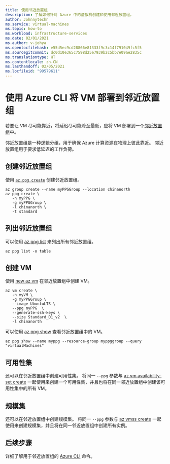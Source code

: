 ```yaml
---
title: 使用邻近放置组
description: 了解如何针对 Azure 中的虚拟机创建和使用邻近放置组。
author: Johnnytechn
ms.service: virtual-machines
ms.topic: how-to
ms.workload: infrastructure-services
ms.date: 02/01/2021
ms.author: v-johya
ms.openlocfilehash: e55d5ec9cd28866e81333f9c3c14f791049fc5f5
ms.sourcegitcommit: dc0d10e365c7598d25e7939b2c5bb7e09ae2835c
ms.translationtype: HT
ms.contentlocale: zh-CN
ms.lasthandoff: 02/05/2021
ms.locfileid: "99579611"
---
```

<!--Verified successfully-->
# <a name="deploy-vms-to-proximity-placement-groups-using-azure-cli"></a>使用 Azure CLI 将 VM 部署到邻近放置组

若要让 VM 尽可能靠近，将延迟尽可能降至最低，应将 VM 部署到一个[邻近放置组](co-location.md#proximity-placement-groups)中。

邻近放置组是一种逻辑分组，用于确保 Azure 计算资源在物理上彼此靠近。 邻近放置组用于要求低延迟的工作负荷。


## <a name="create-the-proximity-placement-group"></a>创建邻近放置组
使用 [`az ppg create`](/cli/ppg#az-ppg-create) 创建邻近放置组。 

```azurecli
az group create --name myPPGGroup --location chinanorth
az ppg create \
   -n myPPG \
   -g myPPGGroup \
   -l chinanorth \
   -t standard 
```

## <a name="list-proximity-placement-groups"></a>列出邻近放置组

可以使用 [az ppg list](/cli/ppg#az-ppg-list) 来列出所有邻近放置组。

```azurecli
az ppg list -o table
```

## <a name="create-a-vm"></a>创建 VM

使用 [new az vm](/cli/vm#az-vm-create) 在邻近放置组中创建 VM。

```azurecli
az vm create \
   -n myVM \
   -g myPPGGroup \
   --image UbuntuLTS \
   --ppg myPPG  \
   --generate-ssh-keys \
   --size Standard_D1_v2  \
   -l chinanorth
```

可以使用 [az ppg show](/cli/ppg#az-ppg-show) 查看邻近放置组中的 VM。

```azurecli
az ppg show --name myppg --resource-group myppggroup --query "virtualMachines"
```

## <a name="availability-sets"></a>可用性集
还可以在邻近放置组中创建可用性集。 将同一 `--ppg` 参数与 [az vm availability-set create](/cli/vm/availability-set#az-vm-availability-set-create) 一起使用来创建一个可用性集，并且也将在同一邻近放置组中创建该可用性集中的所有 VM。

## <a name="scale-sets"></a>规模集

还可以在邻近放置组中创建规模集。 将同一 `--ppg` 参数与 [az vmss create](/cli/vmss#az_vmss_create) 一起使用来创建规模集，并且将在同一邻近放置组中创建所有实例。

## <a name="next-steps"></a>后续步骤

详细了解用于邻近放置组的 [Azure CLI](/cli/ppg) 命令。

<!-- Update_Description: update meta properties, wording update, update link -->